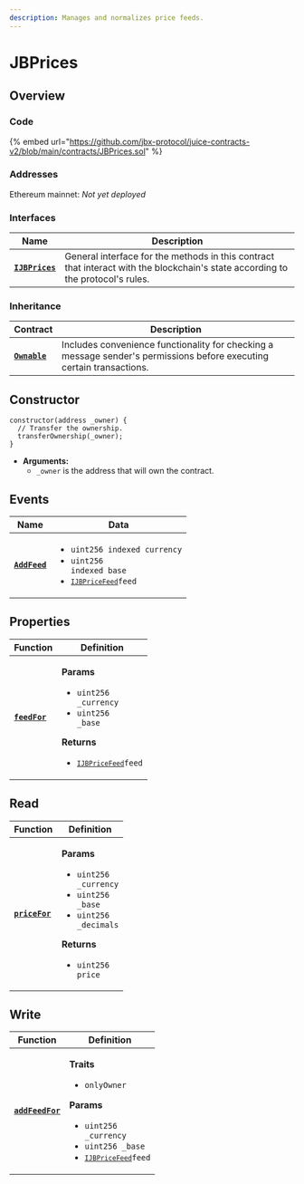 ```yaml
---
description: Manages and normalizes price feeds.
---
```


# JBPrices

## Overview

### Code

{% embed url="https://github.com/jbx-protocol/juice-contracts-v2/blob/main/contracts/JBPrices.sol" %}

### **Addresses**

Ethereum mainnet: _Not yet deployed_

### **Interfaces**

| Name                                             | Description                                                                                                                              |
| ------------------------------------------------ | ---------------------------------------------------------------------------------------------------------------------------------------- |
| [**`IJBPrices`**](/protocol/api/interfaces/ijbprices.md) | General interface for the methods in this contract that interact with the blockchain's state according to the protocol's rules. |

### **Inheritance**

| Contract                                                                  | Description                                                                                                                              |
| ------------------------------------------------------------------------- | ---------------------------------------------------------------------------------------------------------------------------------------- |
| [**`Ownable`**](https://docs.openzeppelin.com/contracts/4.x/api/security) | Includes convenience functionality for checking a message sender's permissions before executing certain transactions. |

## Constructor

```solidity
constructor(address _owner) {
  // Transfer the ownership.
  transferOwnership(_owner);
}
```

* **Arguments:**
  * `_owner` is the address that will own the contract.
## Events

| Name                               | Data                                                                                                                                                                                    |
| ---------------------------------- | --------------------------------------------------------------------------------------------------------------------------------------------------------------------------------------- |
| [**`AddFeed`**](/protocol/api/contracts/jbprices/events/addfeed.md) | <ul><li><code>uint256 indexed currency</code></li><li><code>uint256 indexed base</code></li><li><code>[`IJBPriceFeed`](/protocol/api/interfaces/ijbpricefeed.md)feed</code></li></ul> |

## Properties

| Function                                                          | Definition                                                                                                                                                                                                |
| ----------------------------------------------------------------- | --------------------------------------------------------------------------------------------------------------------------------------------------------------------------------------------------------- |
| [**`feedFor`**](/protocol/api/contracts/jbprices/properties/feedfor.md)                            | <p><strong>Params</strong></p><ul><li><code>uint256 _currency</code></li><li><code>uint256 _base</code></li></ul><p><strong>Returns</strong></p><ul><li><code>[`IJBPriceFeed`](/protocol/api/interfaces/ijbpricefeed.md)feed</code></li></ul> |

## Read

| Function                                 | Definition                                                                                                                                                                                   |
| ---------------------------------------- | -------------------------------------------------------------------------------------------------------------------------------------------------------------------------------------------- |
| [**`priceFor`**](read/pricefor.md) | <p><strong>Params</strong></p><ul><li><code>uint256 _currency</code></li><li><code>uint256 _base</code></li><li><code>uint256 _decimals</code></li></ul><p><strong>Returns</strong></p><ul><li><code>uint256 price</code></li></ul> |

## Write

| Function                             | Definition                                                                                                                                                                                                                               |
| ------------------------------------ | ---------------------------------------------------------------------------------------------------------------------------------------------------------------------------------------------------------------------------------------- |
| [**`addFeedFor`**](/protocol/api/contracts/jbprices/write/addfeed.md) | <p><strong>Traits</strong></p><ul><li><code>onlyOwner</code></li></ul><p><strong>Params</strong></p><ul><li><code>uint256 _currency</code></li><li><code>uint256 _base</code></li><li><code>[`IJBPriceFeed`](/protocol/api/interfaces/ijbpricefeed.md)feed</code></li></ul> |
